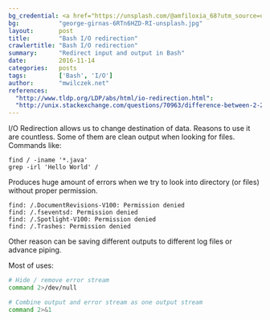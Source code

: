 ```yaml
---
bg_credential: <a href="https://unsplash.com/@amfiloxia_68?utm_source=unsplash&utm_medium=referral&utm_content=creditCopyText">George Girnas</a> on <a href="https://unsplash.com/?utm_source=unsplash&utm_medium=referral&utm_content=creditCopyText">Unsplash</a>
bg:           "george-girnas-6RTn6HZD-RI-unsplash.jpg"
layout:       post
title:        "Bash I/O redirection"
crawlertitle: "Bash I/O redirection"
summary:      "Redirect input and output in Bash"
date:         2016-11-14
categories:   posts
tags:         ['Bash', 'I/O']
author:       "mwilczek.net"
references:
  "http://www.tldp.org/LDP/abs/html/io-redirection.html":
  "http://unix.stackexchange.com/questions/70963/difference-between-2-2-dev-null-dev-null-and-dev-null-21#70971":
---
```


I/O Redirection allows us to change destination of data. Reasons to use it are countless. Some of them are clean output when looking for files. Commands like:

```
find / -iname '*.java'
grep -irl 'Hello World' /
```

Produces huge amount of errors when we try to look into directory (or files) without proper permission.

```
find: /.DocumentRevisions-V100: Permission denied
find: /.fseventsd: Permission denied
find: /.Spotlight-V100: Permission denied
find: /.Trashes: Permission denied
```

Other reason can be saving different outputs to different log files or advance piping.

Most of uses:
```bash
# Hide / remove error stream
command 2>/dev/null

# Combine output and error stream as one output stream
command 2>&1
```
